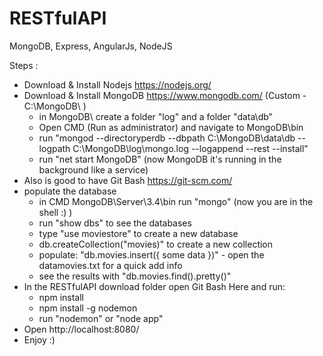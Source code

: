 # RESTfulAPI
MongoDB, Express, AngularJs, NodeJS

Steps : 
- Download & Install Nodejs https://nodejs.org/
- Download & Install MongoDB https://www.mongodb.com/ (Custom  - C:\MongoDB\ )
  - in MongoDB\ create a folder "log" and a folder "data\db"
  - Open CMD (Run as administrator) and navigate to MongoDB\bin 
  - run "mongod --directoryperdb --dbpath C:\MongoDB\data\db --logpath C:\MongoDB\log\mongo.log --logappend --rest --install"
  - run "net start MongoDB" (now MongoDB it's running in the background like a service)
- Also is good to have Git Bash https://git-scm.com/
- populate the database
  - in CMD MongoDB\Server\3.4\bin run "mongo" (now you are in the shell :) )
  - run "show dbs" to see the databases 
  - type "use moviestore" to create a new database
  - db.createCollection("movies)" to create a new collection
  - populate: "db.movies.insert({ some data })" - open the datamovies.txt for a quick add info
  - see the results with "db.movies.find().pretty()"
- In the RESTfulAPI download folder open Git Bash Here and run:
  - npm install
  - npm install -g nodemon
  - run "nodemon" or "node app"
- Open http://localhost:8080/
- Enjoy :)



